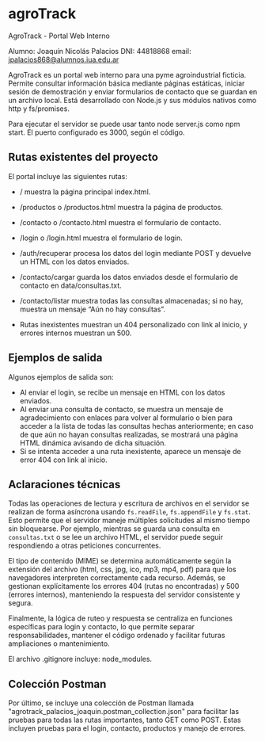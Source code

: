 # agroTrack

AgroTrack - Portal Web Interno

Alumno: Joaquín Nicolás Palacios
DNI: 44818868
email: jpalacios868@alumnos.iua.edu.ar

AgroTrack es un portal web interno para una pyme agroindustrial ficticia. Permite consultar información básica mediante páginas estáticas, iniciar sesión de demostración y enviar formularios de contacto que se guardan en un archivo local. Está desarrollado con Node.js y sus  módulos nativos como http y fs/promises.

Para ejecutar el servidor se puede usar tanto node server.js como npm start. El puerto configurado es 3000, según el código.

## Rutas existentes del proyecto

El portal incluye las siguientes rutas:

- / muestra la página principal index.html.

- /productos o /productos.html muestra la página de productos.

- /contacto o /contacto.html muestra el formulario de contacto.

- /login o /login.html muestra el formulario de login.

- /auth/recuperar procesa los datos del login mediante POST y devuelve un HTML con los datos enviados.

- /contacto/cargar guarda los datos enviados desde el formulario de contacto en data/consultas.txt.

- /contacto/listar muestra todas las consultas almacenadas; si no hay, muestra un mensaje “Aún no hay consultas”.

- Rutas inexistentes muestran un 404 personalizado con link al inicio, y errores internos muestran un 500.


## Ejemplos de salida
Algunos ejemplos de salida son:

- Al enviar el login, se recibe un mensaje en HTML con los datos enviados.
- Al enviar una consulta de contacto, se muestra un mensaje de agradecimiento con enlaces para volver al formulario o bien para acceder a la lista de todas las consultas hechas anteriormente; en caso de que aún no hayan consultas realizadas, se mostrará una página HTML dinámica avisando de dicha situación.
- Si se intenta acceder a una ruta inexistente, aparece un mensaje de error 404 con link al inicio.

## Aclaraciones técnicas

Todas las operaciones de lectura y escritura de archivos en el servidor se realizan de forma asíncrona usando `fs.readFile`, `fs.appendFile` y `fs.stat`. Esto permite que el servidor maneje múltiples solicitudes al mismo tiempo sin bloquearse. Por ejemplo, mientras se guarda una consulta en `consultas.txt` o se lee un archivo HTML, el servidor puede seguir respondiendo a otras peticiones concurrentes.

El tipo de contenido (MIME) se determina automáticamente según la extensión del archivo (html, css, jpg, ico, mp3, mp4, pdf) para que los navegadores interpreten correctamente cada recurso. Además, se gestionan explícitamente los errores 404 (rutas no encontradas) y 500 (errores internos), manteniendo la respuesta del servidor consistente y segura.

Finalmente, la lógica de ruteo y respuesta se centraliza en funciones específicas para login y contacto, lo que permite separar responsabilidades, mantener el código ordenado y facilitar futuras ampliaciones o mantenimiento.

El archivo .gitignore incluye: node_modules.

## Colección Postman

Por último, se incluye una colección de Postman llamada "agrotrack_palacios_joaquin.postman_collection.json" para facilitar las pruebas para todas las rutas importantes, tanto GET como POST. Estas incluyen pruebas para el login, contacto, productos y manejo de errores.